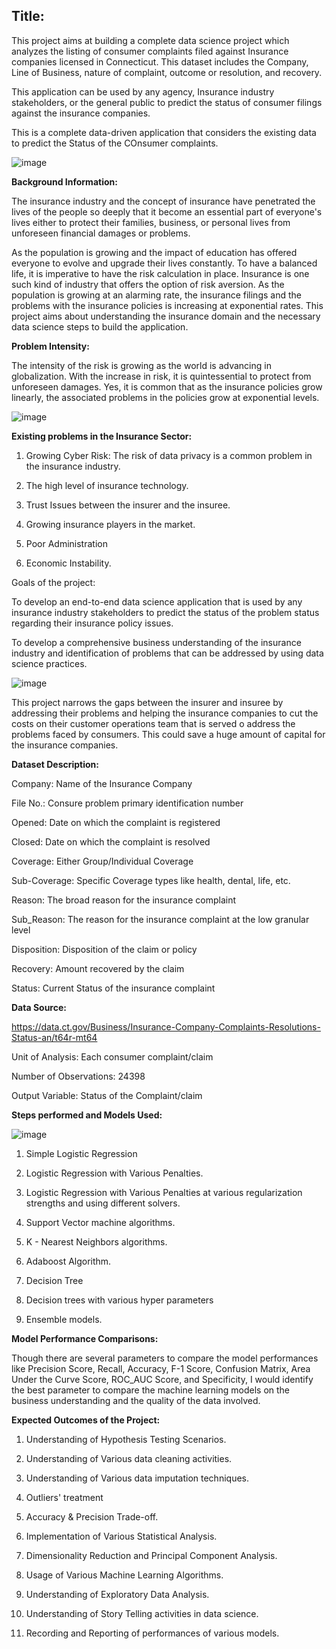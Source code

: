 ## Title: 

This project aims at building a complete data science project which analyzes the listing of consumer complaints filed against Insurance companies licensed in Connecticut. This dataset includes the Company, Line of Business, nature of complaint, outcome or resolution, and recovery.

This application can be used by any agency,  Insurance industry stakeholders, or the general public to predict the status of consumer filings against the insurance companies.

This is a complete data-driven application that considers the existing data to predict the Status of the COnsumer complaints.

![image](https://user-images.githubusercontent.com/103658312/172515384-1771d091-78b9-47e4-838c-896d7c9639a5.png)


**Background Information:**

The insurance industry and the concept of insurance have penetrated the lives of the people so deeply that it become an essential part of everyone's lives either to protect their families, business, or personal lives from unforeseen financial damages or problems. 

As the population is growing and the impact of education has offered everyone to evolve and upgrade their lives constantly. To have a balanced life, it is imperative to have the risk calculation in place. Insurance is one such kind of industry that offers the option of risk aversion. As the population is growing at an alarming rate, the insurance filings and the problems with the insurance policies is increasing at exponential rates. This project aims about understanding the insurance domain and the necessary data science steps to build the application.

**Problem Intensity:**

The intensity of the risk is growing as the world is advancing in globalization. With the increase in risk, it is quintessential to protect from unforeseen damages. Yes, it is common that as the insurance policies grow linearly, the associated problems in the policies grow at exponential levels.

![image](https://user-images.githubusercontent.com/103658312/172515514-9113472e-b3df-46fe-bc84-fa95390d450a.png)

**Existing problems in the Insurance Sector:**

1. Growing Cyber Risk: The risk of data privacy is a common problem in the insurance industry.

2. The high level of insurance technology.

3. Trust Issues between the insurer and the insuree.

4. Growing insurance players in the market.

5. Poor Administration 

6. Economic Instability.

Goals of the project:

To develop an end-to-end data science application that is used by any insurance industry stakeholders to predict the status of the problem status regarding their insurance policy issues.

To develop a comprehensive business understanding of the insurance industry and identification of problems that can be addressed by using data science practices.

![image](https://user-images.githubusercontent.com/103658312/172515579-0270698f-53dd-4efc-ba3b-ce2b7287775e.png)


This project narrows the gaps between the insurer and insuree by addressing their problems and helping the insurance companies to cut the costs on their customer operations team that is served o address the problems faced by consumers. This could save a huge amount of capital for the insurance companies.

**Dataset Description:** 

Company: Name of the Insurance Company

File No.: Consure problem primary identification number

Opened: Date on which the complaint is registered

Closed: Date on which the complaint is resolved

Coverage: Either Group/Individual Coverage

Sub-Coverage: Specific Coverage types like health, dental, life, etc.

Reason: The broad reason for the insurance complaint

Sub_Reason: The reason for the insurance complaint at the low granular level

Disposition: Disposition of the claim or policy

Recovery: Amount recovered by the claim

Status: Current Status of the insurance complaint

**Data Source:**

https://data.ct.gov/Business/Insurance-Company-Complaints-Resolutions-Status-an/t64r-mt64

Unit of Analysis: Each consumer complaint/claim

Number of Observations: 24398

Output Variable: Status of the Complaint/claim

**Steps performed and Models Used:**

![image](https://user-images.githubusercontent.com/103658312/172515638-c06846f5-c3ab-47ee-8301-ccc3ff7dd1bd.png)


1. Simple Logistic Regression

2. Logistic Regression with Various Penalties.

3. Logistic Regression with Various Penalties at various regularization strengths and using different solvers.

4. Support Vector machine algorithms.

5. K - Nearest Neighbors algorithms.

6. Adaboost Algorithm.

7. Decision Tree

8. Decision trees with various hyper parameters

9. Ensemble models.

**Model Performance Comparisons:**

Though there are several parameters to compare the model performances like Precision Score, Recall, Accuracy, F-1 Score, Confusion Matrix, Area Under the Curve Score, ROC_AUC Score, and Specificity, I would identify the best parameter to compare the machine learning models on the business understanding and the quality of the data involved.
 

**Expected Outcomes of the Project:**

1. Understanding of Hypothesis Testing Scenarios.

2. Understanding of Various data cleaning activities.

3. Understanding of Various data imputation techniques.

4. Outliers' treatment

5. Accuracy & Precision Trade-off.

6. Implementation of Various Statistical Analysis.

7. Dimensionality Reduction and Principal Component Analysis.

8. Usage of Various Machine Learning Algorithms.

9. Understanding of Exploratory Data Analysis.

10. Understanding of Story Telling activities in data science.

11. Recording and Reporting of performances of various models.

